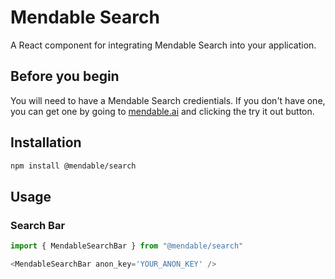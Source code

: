 # Mendable Search

A React component for integrating Mendable Search into your application.


## Before you begin

You will need to have a Mendable Search credientials. If you don't have one, you can get one by going to [mendable.ai](https://mendable.ai) and clicking the try it out button.

## Installation

```bash
npm install @mendable/search
```

## Usage

### Search Bar

```javascript
import { MendableSearchBar } from "@mendable/search"

<MendableSearchBar anon_key='YOUR_ANON_KEY' />

```